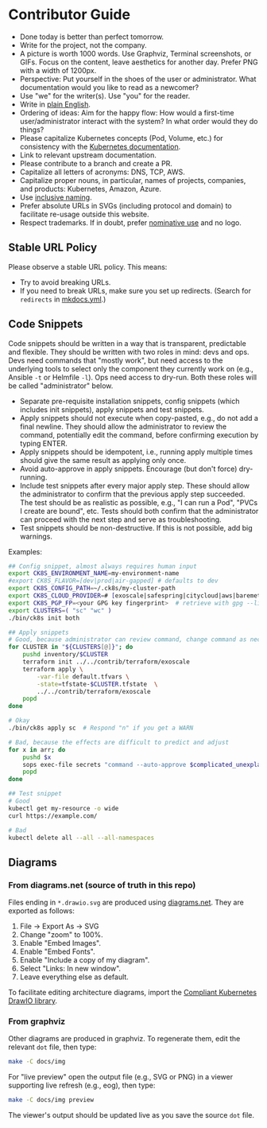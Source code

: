 # Contributor Guide

- Done today is better than perfect tomorrow.
- Write for the project, not the company.
- A picture is worth 1000 words. Use Graphviz, Terminal screenshots, or GIFs. Focus on the content, leave aesthetics for another day. Prefer PNG with a width of 1200px.
- Perspective: Put yourself in the shoes of the user or administrator. What documentation would you like to read as a newcomer?
- Use "we" for the writer(s). Use "you" for the reader.
- Write in [plain English](http://www.plainenglish.co.uk/how-to-write-in-plain-english.html).
- Ordering of ideas: Aim for the happy flow: How would a first-time user/administrator interact with the system? In what order would they do things?
- Please capitalize Kubernetes concepts (Pod, Volume, etc.) for consistency with the [Kubernetes documentation](https://kubernetes.io/docs/concepts/workloads/pods/).
- Link to relevant upstream documentation.
- Please contribute to a branch and create a PR.
- Capitalize all letters of acronyms: DNS, TCP, AWS.
- Capitalize proper nouns, in particular, names of projects, companies, and products: Kubernetes, Amazon, Azure.
- Use [inclusive naming](https://inclusivenaming.org/).
- Prefer absolute URLs in SVGs (including protocol and domain) to facilitate re-usage outside this website.
- Respect trademarks. If in doubt, prefer [nominative use](https://en.wikipedia.org/wiki/Nominative_use) and no logo.

## Stable URL Policy

Please observe a stable URL policy. This means:

- Try to avoid breaking URLs.
- If you need to break URLs, make sure you set up redirects. (Search for `redirects` in [mkdocs.yml](mkdocs.yml).)

## Code Snippets

Code snippets should be written in a way that is transparent, predictable and flexible. They should be written with two roles in mind: devs and ops. Devs need commands that "mostly work", but need access to the underlying tools to select only the component they currently work on (e.g., Ansible `-t` or Helmfile `-l`). Ops need access to dry-run. Both these roles will be called "administrator" below.

- Separate pre-requisite installation snippets, config snippets (which includes init snippets), apply snippets and test snippets.
- Apply snippets should not execute when copy-pasted, e.g., do not add a final newline. They should allow the administrator to review the command, potentially edit the command, before confirming execution by typing ENTER.
- Apply snippets should be idempotent, i.e., running apply multiple times should give the same result as applying only once.
- Avoid auto-approve in apply snippets. Encourage (but don't force) dry-running.
- Include test snippets after every major apply step. These should allow the administrator to confirm that the previous apply step succeeded. The test should be as realistic as possible, e.g., "I can run a Pod", "PVCs I create are bound", etc. Tests should both confirm that the administrator can proceed with the next step and serve as troubleshooting.
- Test snippets should be non-destructive. If this is not possible, add big warnings.

Examples:

```bash
## Config snippet, almost always requires human input
export CK8S_ENVIRONMENT_NAME=my-environment-name
#export CK8S_FLAVOR=[dev|prod|air-gapped] # defaults to dev
export CK8S_CONFIG_PATH=~/.ck8s/my-cluster-path
export CK8S_CLOUD_PROVIDER=# [exoscale|safespring|citycloud|aws|baremetal]
export CK8S_PGP_FP=<your GPG key fingerprint>  # retrieve with gpg --list-secret-keys
export CLUSTERS=( "sc" "wc" )
./bin/ck8s init both

## Apply snippets
# Good, because administrator can review command, change command as necessary, review its effects and approves those effects
for CLUSTER in "${CLUSTERS[@]}"; do
    pushd inventory/$CLUSTER
    terraform init ../../contrib/terraform/exoscale
    terraform apply \
        -var-file default.tfvars \
        -state=tfstate-$CLUSTER.tfstate  \
        ../../contrib/terraform/exoscale
    popd
done

# Okay
./bin/ck8s apply sc  # Respond "n" if you get a WARN

# Bad, because the effects are difficult to predict and adjust
for x in arr; do
    pushd $x
    sops exec-file secrets "command --auto-approve $complicated_unexplained_arguments | yq r 'a.b.c' | xarg somthing-something"
    popd
done

## Test snippet
# Good
kubectl get my-resource -o wide
curl https://example.com/

# Bad
kubectl delete all --all --all-namespaces
```

## Diagrams

### From diagrams.net (source of truth in this repo)

Files ending in `*.drawio.svg` are produced using [diagrams.net](https://www.diagrams.net/). They are exported as follows:

1.  File -> Export As -> SVG
1.  Change "zoom" to 100%.
1.  Enable "Embed Images".
1.  Enable "Embed Fonts".
1.  Enable "Include a copy of my diagram".
1.  Select "Links: In new window".
1.  Leave everything else as default.

To facilitate editing architecture diagrams, import the [Compliant Kubernetes DrawIO library](docs/img/ck8s-library.drawio.xml).

### From graphviz

Other diagrams are produced in graphviz. To regenerate them, edit the relevant `dot` file, then type:

```bash
make -C docs/img
```

For "live preview" open the output file (e.g., SVG or PNG) in a viewer supporting live refresh (e.g., eog), then type:

```bash
make -C docs/img preview
```

The viewer's output should be updated live as you save the source `dot` file.
